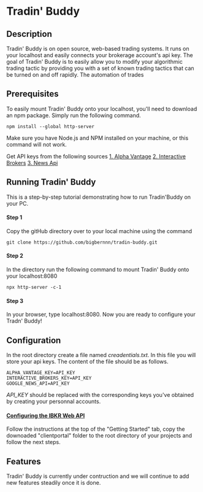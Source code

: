 # Tradin' Buddy

## Description

Tradin' Buddy is on open source, web-based trading systems. It runs on your localhost and easily connects your brokerage account's api key. The goal of Tradin' Buddy is to easily allow you to modify your algorithmic trading tactic by providing you with a set of known trading tactics that can be turned on and off rapidly. The automation of trades 

## Prerequisites
To easily mount Tradin' Buddy onto your localhost, you'll need to download an npm package. Simply run the following command.
```
npm install --global http-server
```

Make sure you have Node.js and NPM installed on your machine, or this command will not work.

Get API keys from the following sources
[1. Alpha Vantage](https://www.alphavantage.co)
[2. Interactive Brokers](https://interactivebrokers.github.io/cpwebapi/)
[3. News Api](https://newsapi.org)

## Running Tradin' Buddy

This is a step-by-step tutorial demonstrating how to run Tradin'Buddy on your PC.

#### Step 1
Copy the gitHub directory over to your local machine using the command
```
git clone https://github.com/bigbernnn/tradin-buddy.git
```

#### Step 2
In the directory run the following command to mount Tradin' Buddy onto your localhost:8080
```
npx http-server -c-1
```

#### Step 3
In your browser, type localhost:8080.
Now you are ready to configure your Tradn' Buddy!

## Configuration
In the root directory create a file named *creadentials.txt*. In this file you will store your api keys. The content of the file should be as follows.

```
ALPHA_VANTAGE_KEY=API_KEY
INTERACTIVE_BROKERS_KEY=API_KEY
GOOGLE_NEWS_API=API_KEY
```
*API_KEY* should be replaced with the corresponding keys you've obtained by creating your personnal accounts.

#### [Configuring the IBKR Web API](https://interactivebrokers.github.io/cpwebapi/)
Follow the instructions at the top of the "Getting Started" tab, copy the downoaded "clientportal" folder to the root directory of your projects and follow the next steps.

## Features

Tradin' Buddy is currently under contruction and we will continue to add new features steadily once it is done. 
